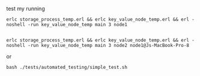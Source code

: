 test my running

	erlc storage_process_temp.erl && erlc key_value_node_temp.erl && erl -noshell -run key_value_node_temp main 3 node1


	erlc storage_process_temp.erl && erlc key_value_node_temp.erl && erl -noshell -run key_value_node_temp main 3 node2 node1@Js-MacBook-Pro-8

or

	bash ./tests/automated_testing/simple_test.sh
